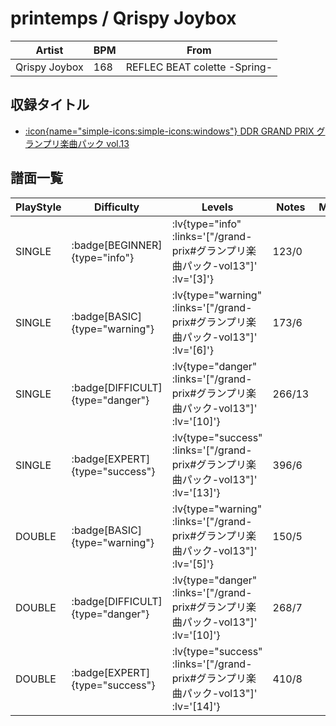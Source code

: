 # printemps / Qrispy Joybox

|Artist|BPM|From|
|------|---|----|
|Qrispy Joybox|168|REFLEC BEAT colette -Spring-|

## 収録タイトル

- [ :icon{name="simple-icons:simple-icons:windows"} DDR GRAND PRIX グランプリ楽曲パック vol.13](/grand-prix#グランプリ楽曲パック-vol13)

## 譜面一覧

|PlayStyle|Difficulty|Levels|Notes|Movie|
|---------|----------|------|-----|-----|
|SINGLE| :badge[BEGINNER]{type="info"} | :lv{type="info" :links='["/grand-prix#グランプリ楽曲パック-vol13"]' :lv='[3]'} |123/0||
|SINGLE| :badge[BASIC]{type="warning"} | :lv{type="warning" :links='["/grand-prix#グランプリ楽曲パック-vol13"]' :lv='[6]'} |173/6||
|SINGLE| :badge[DIFFICULT]{type="danger"} | :lv{type="danger" :links='["/grand-prix#グランプリ楽曲パック-vol13"]' :lv='[10]'} |266/13||
|SINGLE| :badge[EXPERT]{type="success"} | :lv{type="success" :links='["/grand-prix#グランプリ楽曲パック-vol13"]' :lv='[13]'} |396/6||
|DOUBLE| :badge[BASIC]{type="warning"} | :lv{type="warning" :links='["/grand-prix#グランプリ楽曲パック-vol13"]' :lv='[5]'} |150/5||
|DOUBLE| :badge[DIFFICULT]{type="danger"} | :lv{type="danger" :links='["/grand-prix#グランプリ楽曲パック-vol13"]' :lv='[10]'} |268/7||
|DOUBLE| :badge[EXPERT]{type="success"} | :lv{type="success" :links='["/grand-prix#グランプリ楽曲パック-vol13"]' :lv='[14]'} |410/8||

